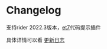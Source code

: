 # Changelog
支持rider 2022.3版本，[et7](https://github.com/egametang/ET)代码提示插件

具体详情可以看 [更新日志](https://github.com/sosloop/ET-Rider)

